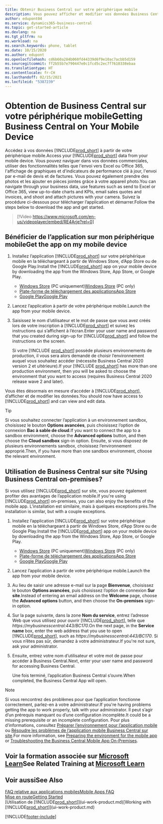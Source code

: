```yaml
---
title: Obtenir Business Central sur votre périphérique mobile
description: Vous pouvez afficher et modifier vos données Business Central sur votre téléphone ou tablette.
author: edupont04
ms.service: dynamics365-business-central
ms.topic: get-started-article
ms.devlang: na
ms.tgt_pltfrm: na
ms.workload: na
ms.search.keywords: phone, tablet
ms.date: 10/15/2020
ms.author: edupont
ms.openlocfilehash: cd6b60a284b060fd44339d6f9e10ac7acbb5d159
ms.sourcegitcommit: ff2b55b7e790447e0c1fcd5c2ec7f7610338ebaa
ms.translationtype: HT
ms.contentlocale: fr-CH
ms.lasthandoff: 02/15/2021
ms.locfileid: "5387239"
---
```

# <a name="getting-business-central-on-your-mobile-device"></a><span data-ttu-id="2dda0-103">Obtention de Business Central sur votre périphérique mobile</span><span class="sxs-lookup"><span data-stu-id="2dda0-103">Getting Business Central on Your Mobile Device</span></span>

<span data-ttu-id="2dda0-104">Accédez à vos données [!INCLUDE[prod_short](includes/prod_short.md)] à partir de votre périphérique mobile.</span><span class="sxs-lookup"><span data-stu-id="2dda0-104">Access your [!INCLUDE[prod_short](includes/prod_short.md)] data from your mobile device.</span></span> <span data-ttu-id="2dda0-105">Vous pouvez naviguer dans vos données commerciales, utiliser des fonctionnalités telles que l'envoi vers Excel ou Office 365, l'affichage de graphiques et d'indicateurs de performance clé à jour, l'envoi par e-mail de devis et de factures. Vous pouvez également prendre des photos et les ajouter en pièces jointes grâce à votre appareil photo.</span><span class="sxs-lookup"><span data-stu-id="2dda0-105">You can navigate through your business data, use features such as send to Excel or Office 365, view up-to-date charts and KPIs, email sales quotes and invoices, and shoot and attach pictures with your camera.</span></span> <span data-ttu-id="2dda0-106">Suivez la procédure ci-dessous pour télécharger l’application et démarrer.</span><span class="sxs-lookup"><span data-stu-id="2dda0-106">Follow the steps below to download the app and get started.</span></span>

> [!Video https://www.microsoft.com/en-us/videoplayer/embed/RE4Arje?rel=0]

## <a name="get-the-app-on-my-mobile-device"></a><span data-ttu-id="2dda0-107">Bénéficier de l’application sur mon périphérique mobile</span><span class="sxs-lookup"><span data-stu-id="2dda0-107">Get the app on my mobile device</span></span>

1. <span data-ttu-id="2dda0-108">Installez l’application [!INCLUDE[prod_short](includes/prod_short.md)] sur votre périphérique mobile en la téléchargeant à partir de Windows Store, d’App Store ou de Google Play.</span><span class="sxs-lookup"><span data-stu-id="2dda0-108">Install the [!INCLUDE[prod_short](includes/prod_short.md)] app on your mobile device by downloading the app from the Windows Store, App Store, or Google Play.</span></span>  

   - <span data-ttu-id="2dda0-109">[Windows Store](https://go.microsoft.com/fwlink/?LinkId=734848) (PC uniquement)</span><span class="sxs-lookup"><span data-stu-id="2dda0-109">[Windows Store](https://go.microsoft.com/fwlink/?LinkId=734848) (PC only)</span></span>
   - [<span data-ttu-id="2dda0-110">Plate-forme de téléchargement des applications</span><span class="sxs-lookup"><span data-stu-id="2dda0-110">App Store</span></span>](https://go.microsoft.com/fwlink/?LinkId=734847)
   - [<span data-ttu-id="2dda0-111">Google Play</span><span class="sxs-lookup"><span data-stu-id="2dda0-111">Google Play</span></span>](https://go.microsoft.com/fwlink/?LinkId=734849)
2. <span data-ttu-id="2dda0-112">Lancez l’application à partir de votre périphérique mobile.</span><span class="sxs-lookup"><span data-stu-id="2dda0-112">Launch the app from your mobile device.</span></span>
3. <span data-ttu-id="2dda0-113">Saisissez le nom d’utilisateur et le mot de passe que vous avez créés lors de votre inscription à [!INCLUDE[prod_short](includes/prod_short.md)] et suivez les instructions qui s’affichent à l’écran.</span><span class="sxs-lookup"><span data-stu-id="2dda0-113">Enter your user name and password that you created during sign-up for [!INCLUDE[prod_short](includes/prod_short.md)] and follow the instructions on the screen.</span></span>

    <span data-ttu-id="2dda0-114">Si votre [!INCLUDE [prod_short](includes/prod_short.md)] possède plusieurs environnements de production, il vous sera alors demandé de choisir l’environnement auquel vous souhaitez accéder (nécessite Business Central 2020 version 2 et ultérieure).</span><span class="sxs-lookup"><span data-stu-id="2dda0-114">If your [!INCLUDE [prod_short](includes/prod_short.md)] has more than one production environment, then you will be asked to choose the environment that you want to access (requires Business Central 2020 release wave 2 and later).</span></span>

<span data-ttu-id="2dda0-115">Vous êtes désormais en mesure d’accéder à [!INCLUDE[prod_short](includes/prod_short.md)], d’afficher et de modifier les données.</span><span class="sxs-lookup"><span data-stu-id="2dda0-115">You should now have access to [!INCLUDE[prod_short](includes/prod_short.md)] and can view and edit data.</span></span>  

> [!TIP]
> <span data-ttu-id="2dda0-116">Si vous souhaitez connecter l’application à un environnement sandbox, choisissez le bouton **Options avancées**, puis choisissez l’option de connexion **Bac à sable de cloud**.</span><span class="sxs-lookup"><span data-stu-id="2dda0-116">If you want to connect the app to a sandbox environment, choose the **Advanced options** button, and then choose the **Cloud sandbox** sign-in option.</span></span> <span data-ttu-id="2dda0-117">Ensuite, si vous disposez de plusieurs environnements sandbox, choisissez l’environnement approprié.</span><span class="sxs-lookup"><span data-stu-id="2dda0-117">Then, if you have more than one sandbox environment, choose the relevant environment.</span></span>

## <a name="using-business-central-on-premises"></a><span data-ttu-id="2dda0-118">Utilisation de Business Central sur site ?</span><span class="sxs-lookup"><span data-stu-id="2dda0-118">Using Business Central on-premises?</span></span>

<span data-ttu-id="2dda0-119">Si vous utilisez [!INCLUDE[prod_short](includes/prod_short.md)] sur site, vous pouvez également profiter des avantages de l’application mobile.</span><span class="sxs-lookup"><span data-stu-id="2dda0-119">If you're using [!INCLUDE[prod_short](includes/prod_short.md)] on-premises, you can also enjoy the benefits of the mobile app.</span></span> <span data-ttu-id="2dda0-120">L’installation est similaire, mais à quelques exceptions près.</span><span class="sxs-lookup"><span data-stu-id="2dda0-120">The installation is similar, but with a couple exceptions.</span></span>

1. <span data-ttu-id="2dda0-121">Installez l’application [!INCLUDE[prod_short](includes/prod_short.md)] sur votre périphérique mobile en la téléchargeant à partir de Windows Store, d’App Store ou de Google Play.</span><span class="sxs-lookup"><span data-stu-id="2dda0-121">Install the [!INCLUDE[prod_short](includes/prod_short.md)] app on your mobile device by downloading the app from the Windows Store, App Store, or Google Play.</span></span>  

   - <span data-ttu-id="2dda0-122">[Windows Store](https://go.microsoft.com/fwlink/?LinkId=734848) (PC uniquement)</span><span class="sxs-lookup"><span data-stu-id="2dda0-122">[Windows Store](https://go.microsoft.com/fwlink/?LinkId=734848) (PC only)</span></span>
   - [<span data-ttu-id="2dda0-123">Plate-forme de téléchargement des applications</span><span class="sxs-lookup"><span data-stu-id="2dda0-123">App Store</span></span>](https://go.microsoft.com/fwlink/?LinkId=734847)
   - [<span data-ttu-id="2dda0-124">Google Play</span><span class="sxs-lookup"><span data-stu-id="2dda0-124">Google Play</span></span>](https://go.microsoft.com/fwlink/?LinkId=734849)
2. <span data-ttu-id="2dda0-125">Lancez l’application à partir de votre périphérique mobile.</span><span class="sxs-lookup"><span data-stu-id="2dda0-125">Launch the app from your mobile device.</span></span>
3. <span data-ttu-id="2dda0-126">Au lieu de saisir une adresse e-mail sur la page **Bienvenue**, choisissez le bouton **Options avancées**, puis choisissez l’option de connexion **Sur site**.</span><span class="sxs-lookup"><span data-stu-id="2dda0-126">Instead of entering an email address on the **Welcome** page, choose the **Advanced options** button, and then choose the **On-premises** sign-in option.</span></span>
4. <span data-ttu-id="2dda0-127">Sur la page suivante, dans la zone **Nom du service**, entrez l’adresse Web que vous utilisez pour ouvrir [!INCLUDE[prod_short](includes/prod_short.md)], telle que *https://mybusinesscentral:443/BC170*.</span><span class="sxs-lookup"><span data-stu-id="2dda0-127">On the next page, in the **Service name** box, enter the web address that you use to open [!INCLUDE[prod_short](includes/prod_short.md)], such as *https://mybusinesscentral:443/BC170*.</span></span> <span data-ttu-id="2dda0-128">Si vous n’êtes pas sûr, demandez à votre administrateur.</span><span class="sxs-lookup"><span data-stu-id="2dda0-128">If you're not sure, ask your administrator.</span></span>
5. <span data-ttu-id="2dda0-129">Ensuite, entrez votre nom d’utilisateur et votre mot de passe pour accéder à Business Central.</span><span class="sxs-lookup"><span data-stu-id="2dda0-129">Next, enter your user name and password for accessing Business Central.</span></span>

   <span data-ttu-id="2dda0-130">Une fois terminé, l’application Business Central s’ouvre.</span><span class="sxs-lookup"><span data-stu-id="2dda0-130">When completed, the Business Central App will open.</span></span>

> [!NOTE]
> <span data-ttu-id="2dda0-131">Si vous rencontrez des problèmes pour que l’application fonctionne correctement, parlez-en à votre administrateur.</span><span class="sxs-lookup"><span data-stu-id="2dda0-131">If you're having problems getting the app to work properly, talk with your administrator.</span></span> <span data-ttu-id="2dda0-132">Il peut s’agir d’un prérequis manquant ou d’une configuration incomplète.</span><span class="sxs-lookup"><span data-stu-id="2dda0-132">It could be a missing prerequisite or an incomplete configuration.</span></span> <span data-ttu-id="2dda0-133">Pour plus d’informations, consultez [Préparer l’environnement pour l’application mobile](/dynamics365/business-central/dev-itpro/deployment/install-business-central-app#prereqs) ou [Résoudre les problèmes de l’application mobile Business Central sur site](/dynamics365/business-central/dev-itpro/developer/devenv-troubleshooting-the-mobile-app).</span><span class="sxs-lookup"><span data-stu-id="2dda0-133">For more information, see  [Preparing the environment for the mobile app](/dynamics365/business-central/dev-itpro/deployment/install-business-central-app#prereqs) or [Troubleshooting the Business Central Mobile App On-Premises](/dynamics365/business-central/dev-itpro/developer/devenv-troubleshooting-the-mobile-app).</span></span>

## <a name="see-related-training-at-microsoft-learn"></a><span data-ttu-id="2dda0-134">Voir la formation associée sur [Microsoft Learn](/learn/modules/alternative-interfaces-dynamics-365-business-central/index)</span><span class="sxs-lookup"><span data-stu-id="2dda0-134">See Related Training at [Microsoft Learn](/learn/modules/alternative-interfaces-dynamics-365-business-central/index)</span></span>

## <a name="see-also"></a><span data-ttu-id="2dda0-135">Voir aussi</span><span class="sxs-lookup"><span data-stu-id="2dda0-135">See Also</span></span>

[<span data-ttu-id="2dda0-136">FAQ relative aux applications mobiles</span><span class="sxs-lookup"><span data-stu-id="2dda0-136">Mobile Apps FAQ</span></span>](ui-mobile-faq.md)  
[<span data-ttu-id="2dda0-137">Mise en route</span><span class="sxs-lookup"><span data-stu-id="2dda0-137">Getting Started</span></span>](product-get-started.md)  
<span data-ttu-id="2dda0-138">[Utilisation de [!INCLUDE[prod_short](includes/prod_short.md)]](ui-work-product.md)</span><span class="sxs-lookup"><span data-stu-id="2dda0-138">[Working with [!INCLUDE[prod_short](includes/prod_short.md)]](ui-work-product.md)</span></span>  


[!INCLUDE[footer-include](includes/footer-banner.md)]